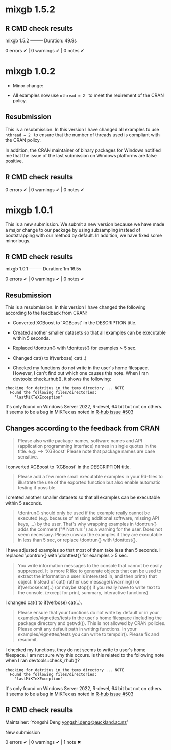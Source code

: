 # mixgb 1.5.2

## R CMD check results 
mixgb 1.5.2 ────
Duration: 49.9s

0 errors ✔ | 0 warnings ✔ | 0 notes ✔


# mixgb 1.0.2
* Minor change: 
- All examples now use `nthread = 2 ` to meet the reuirement of the CRAN policy. 

## Resubmission
This is a resubmission. In this version I have changed all examples to use  `nthread = 2 ` to ensure that the number of threads used is compliant with the CRAN policy.

In addition, the CRAN maintainer of binary packages for Windows notified me that the issue of the last submission on Windows platforms are false positive.

## R CMD check results
0 errors ✔ | 0 warnings ✔ | 0 notes ✔



# mixgb 1.0.1
This is a new submission. We submit a new version because we have made a major change to our package by using subsampling instead of bootstrapping with our method by default. In addition, we have fixed some minor bugs.

## R CMD check results
mixgb 1.0.1 ────
Duration: 1m 16.5s

0 errors ✔ | 0 warnings ✔ | 0 notes ✔

## Resubmission
This is a resubmission. In this version I have changed the following according to the feedback from CRAN: 

* Converted XGBoost to 'XGBoost' in the DESCRIPTION title.

* Created another smaller datasets so that all examples can be executable within 5 seconds.

* Replaced \dontrun{} with \donttest{} for examples > 5 sec.

* Changed cat() to if(verbose) cat(..)

* Checked my functions do not write in the user's home filespace. 
  However, I can't find out which one causes this note. 
  When I ran devtools::check_rhub(), it shows the following:
```
checking for detritus in the temp directory ... NOTE
  Found the following files/directories:
    'lastMiKTeXException'
```
It's only found on Windows Server 2022, R-devel, 64 bit but not on others. 
It seems to be a bug in MiKTex as noted in [R-hub issue #503](https://github.com/r-hub/rhub/issues/503)
  
## Changes according to the feedback from CRAN
> Please also write package names, software names and API (application
programming interface) names in single quotes in the title. e.g: -->
'XGBoost'
Please note that package names are case sensitive.

I converted XGBoost to 'XGBoost' in the DESCRIPTION title.

> Please add a few more small executable examples in your Rd-files to
illustrate the use of the exported function but also enable automatic
testing if possible.

I created another smaller datasets so that all examples can be executable within 5 seconds.

> \dontrun{} should only be used if the example really cannot be executed
(e.g. because of missing additional software, missing API keys, ...) by
the user. That's why wrapping examples in \dontrun{} adds the comment
("# Not run:") as a warning for the user.
Does not seem necessary. Please unwrap the examples if they are executable in less than 5 sec,
or replace \dontrun{} with \donttest{}.

I have adjusted examples so that most of them take less than 5 seconds. 
I replaced \dontrun{} with \donttest{} for examples > 5 sec.

> You write information messages to the console that cannot be easily
suppressed. It is more R like to generate objects that can be used to
extract the information a user is interested in, and then print() that
object.
Instead of cat() rather use message()/warning()  or if(verbose)cat(..)
(or maybe stop()) if you really have to write text to the console.
(except for print, summary, interactive functions)

I changed cat() to if(verbose) cat(..).

> Please ensure that your functions do not write by default or in your
examples/vignettes/tests in the user's home filespace (including the
package directory and getwd()). This is not allowed by CRAN policies.
Please omit any default path in writing functions. In your
examples/vignettes/tests you can write to tempdir().
Please fix and resubmit.

I checked my functions, they do not seems to write to user's home filespace.
I am not sure why this occurs. Is this related to the following note 
when I ran devtools::check_rhub()?
```
checking for detritus in the temp directory ... NOTE
  Found the following files/directories:
    'lastMiKTeXException'
```
It's only found on Windows Server 2022, R-devel, 64 bit but not on others. 
It seems to be a bug in MiKTex as noted in [R-hub issue #503](https://github.com/r-hub/rhub/issues/503)

## R CMD check results

  Maintainer: ‘Yongshi Deng <yongshi.deng@auckland.ac.nz>’
  
  New submission

0 errors ✔ | 0 warnings ✔ | 1 note ✖

